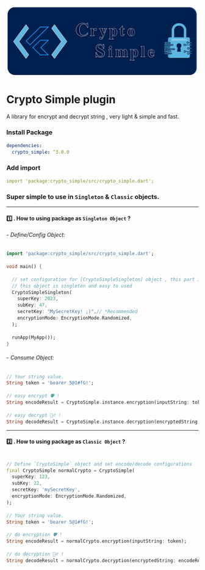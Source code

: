 ![Screenshot](https://github.com/esmaeil-ahmadipour/esmaeil-ahmadipour/blob/main/upload/packages/crypto_simple/banner.png?raw=true "Flutter Glass Banner")

# Crypto Simple plugin
A library for encrypt and decrypt string , very light & simple and fast.

### Install Package
```yaml
dependencies:
  crypto_simple: ^3.0.0
```

### Add import

```yaml
import 'package:crypto_simple/src/crypto_simple.dart';
```

### Super simple to use in `Singleton` & `Classic` objects.

---

#### 1️⃣ . How to using package as `Singleton Object` ?


###### - Define/Config Object:

```dart
import 'package:crypto_simple/src/crypto_simple.dart';

void main() {

  // set configuration for [CryptoSimpleSingleton] object , this part is mandatory
  // this object is singleton and easy to used 
  CryptoSimpleSingleton(
    superKey: 2023,
    subKey: 47,
    secretKey: "MySecretKey! ;)",// *Recommended
    encryptionMode: EncryptionMode.Randomized,
  );

  runApp(MyApp());
}
```

###### - Consume Object:
```dart
// Your string value.
String token = 'bearer 5@1#fG!';

// easy encrypt 🛡️ !
String encodeResult = CryptoSimple.instance.encryption(inputString: token);

// easy decrypt 🕵️‍♂️ !
String decodeResult = CryptoSimple.instance.decryption(encryptedString: encodeResult);

```

---

#### 2️⃣ . How to using package as `Classic Object` ?


```dart

// Define `CryptoSimple` object and set encode/decode configurations
final CryptoSimple normalCrypto = CryptoSimple(
  superKey: 123,
  subKey: 22,
  secretKey: 'mySecretKey',
  encryptionMode: EncryptionMode.Randomized,
);

// Your string value.
String token = 'bearer 5@1#fG!';

// do encryption 🛡️ !
String encodeResult = normalCrypto.encryption(inputString: token);

// do decryption 🕵️‍♂️ !
String decodeResult = normalCrypto.decryption(encryptedString: encodeResult);

```


